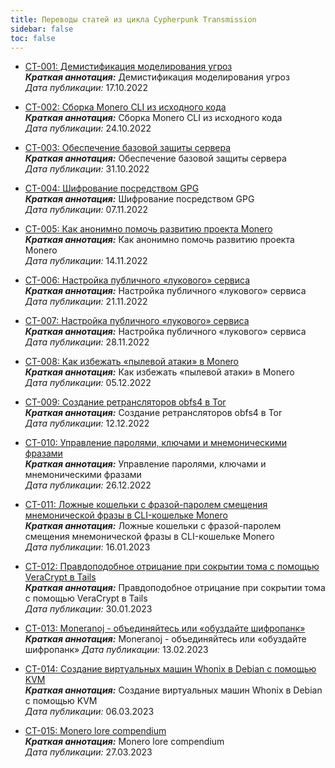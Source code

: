 ```yaml
---
title: Переводы статей из цикла Cypherpunk Transmission
sidebar: false
toc: false
---
```


- [CT-001: Демистификация моделирования угроз](/copyright/cypherpunk-transmission/ct-001)  
  _**Краткая аннотация:**_ Демистификация моделирования угроз  
  _Дата публикации:_ 17.10.2022

- [CT-002: Сборка Monero CLI из исходного кода](/copyright/cypherpunk-transmission/ct-002/)  
  _**Краткая аннотация:**_ Сборка Monero CLI из исходного кода  
  _Дата публикации:_ 24.10.2022

- [CT-003: Обеспечение базовой защиты сервера](/copyright/cypherpunk-transmission/ct-003/)  
  _**Краткая аннотация:**_ Обеспечение базовой защиты сервера  
  _Дата публикации:_ 31.10.2022

- [CT-004: Шифрование посредством GPG](/copyright/cypherpunk-transmission/ct-004/)  
  _**Краткая аннотация:**_ Шифрование посредством GPG  
  _Дата публикации:_ 07.11.2022

- [CT-005: Как анонимно помочь развитию проекта Monero](/copyright/cypherpunk-transmission/ct-005/)  
  _**Краткая аннотация:**_ Как анонимно помочь развитию проекта Monero  
  _Дата публикации:_ 14.11.2022

- [CT-006: Настройка публичного «лукового» сервиса](/copyright/cypherpunk-transmission/ct-006/)  
  _**Краткая аннотация:**_ Настройка публичного «лукового» сервиса  
  _Дата публикации:_ 21.11.2022

- [CT-007: Настройка публичного «лукового» сервиса](/copyright/cypherpunk-transmission/ct-007/)  
  _**Краткая аннотация:**_ Настройка публичного «лукового» сервиса  
  _Дата публикации:_ 28.11.2022

- [CT-008: Как избежать «пылевой атаки» в Monero](/copyright/cypherpunk-transmission/ct-008/)  
  _**Краткая аннотация:**_ Как избежать «пылевой атаки» в Monero  
  _Дата публикации:_ 05.12.2022

- [CT-009: Создание ретрансляторов obfs4 в Tor](/copyright/cypherpunk-transmission/ct-009/)  
  _**Краткая аннотация:**_ Создание ретрансляторов obfs4 в Tor  
  _Дата публикации:_ 12.12.2022

- [CT-010: Управление паролями, ключами и мнемоническими фразами](/copyright/cypherpunk-transmission/ct-010/)  
  _**Краткая аннотация:**_ Управление паролями, ключами и мнемоническими фразами  
  _Дата публикации:_ 26.12.2022

- [CT-011: Ложные кошельки с фразой-паролем смещения мнемонической фразы в CLI-кошельке Monero](/copyright/cypherpunk-transmission/ct-011/)  
  _**Краткая аннотация:**_ Ложные кошельки с фразой-паролем смещения мнемонической фразы в CLI-кошельке Monero  
  _Дата публикации:_ 16.01.2023

- [CT-012: Правдоподобное отрицание при сокрытии тома с помощью VeraCrypt в Tails](/copyright/cypherpunk-transmission/ct-012/)  
  _**Краткая аннотация:**_ Правдоподобное отрицание при сокрытии тома с помощью VeraCrypt в Tails  
  _Дата публикации:_ 30.01.2023

- [CT-013: Moneranoj - объединяйтесь или «обуздайте шифропанк»](/copyright/cypherpunk-transmission/ct-013/)  
  _**Краткая аннотация:**_ Moneranoj - объединяйтесь или «обуздайте шифропанк»
  _Дата публикации:_ 13.02.2023

- [CT-014: Создание виртуальных машин Whonix в Debian с помощью KVM](/copyright/cypherpunk-transmission/ct-014/)  
  _**Краткая аннотация:**_ Создание виртуальных машин Whonix в Debian с помощью KVM  
  _Дата публикации:_ 06.03.2023

- [CT-015: Monero lore compendium](/copyright/cypherpunk-transmission/ct-015/)  
  _**Краткая аннотация:**_ Monero lore compendium  
  _Дата публикации:_ 27.03.2023
